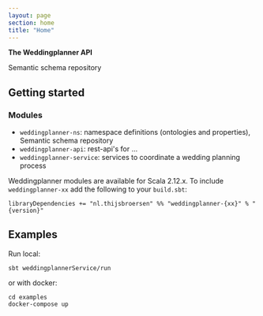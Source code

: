 ```yaml
---
layout: page
section: home
title: "Home"
---
```

**The Weddingplanner API**

Semantic schema repository

## Getting started

### Modules

- `weddingplanner-ns`: namespace definitions (ontologies and properties), Semantic schema repository
- `weddingplanner-api`: rest-api's for ...
- `weddingplanner-service`: services to coordinate a wedding planning process

Weddingplanner modules are available for Scala 2.12.x. 
To include `weddingplanner-xx` add the following to your `build.sbt`:
```
libraryDependencies += "nl.thijsbroersen" %% "weddingplanner-{xx}" % "{version}"
```

## Examples
Run local:
```
sbt weddingplannerService/run
```
or with docker:
```
cd examples
docker-compose up
```
